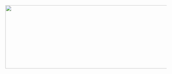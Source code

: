 <a href="https://www.gitanimals.org/en_US?utm_medium=image&utm_source=hyunm1n-o&utm_content=line">
  <img
    src="https://render.gitanimals.org/lines/hyunm1n-o?pet-id=688184781588742790"
    width="600"
    height="200"
  />
</a>
  
